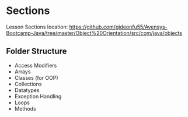 # Sections

Lesson Sections location: <https://github.com/gideonfu55/Avensys-Bootcamp-Java/tree/master/Object%20Orientation/src/com/java/objects>

## Folder Structure

- Access Modifiers
- Arrays
- Classes (for OOP)
- Collections
- Datatypes
- Exception Handling
- Loops
- Methods
